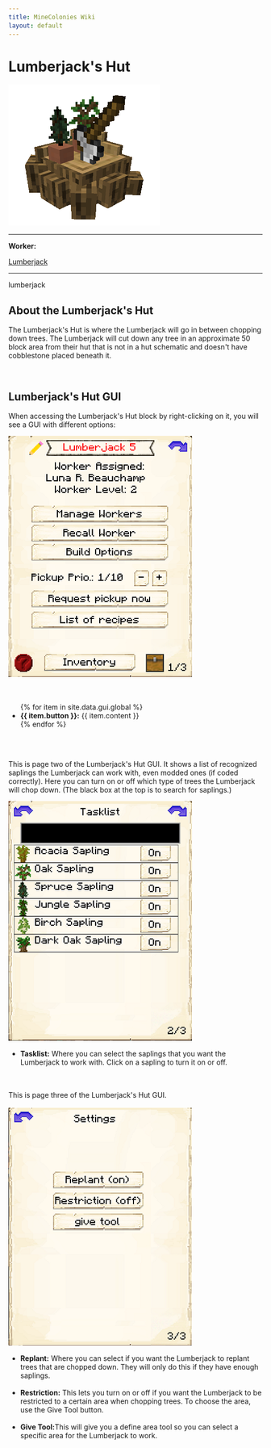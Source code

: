 ```yaml
---
title: MineColonies Wiki
layout: default
---
```

# Lumberjack's Hut

<div class="infobox box text-center">
    <img src="../../assets/images/buildings/lumberjack.png" alt="Lumberjack's Hut" />
    <hr />
    <div class="row section-text text-left">
        <div class="col">
        <p><strong>Worker:</strong></p>
        </div>
        <div class="col">
        <p><a href="../workers/lumberjack">Lumberjack</a></p>
        </div>
    </div>
    <hr />
    <recipe>lumberjack</recipe>
</div>

## About the Lumberjack's Hut

The Lumberjack's Hut is where the Lumberjack will go in between chopping down trees. The Lumberjack will cut down any tree in an approximate 50 block area from their hut that is not in a hut schematic and doesn't have cobblestone placed beneath it.

<br>

## Lumberjack's Hut GUI

When accessing the Lumberjack's Hut block by right-clicking on it, you will see a GUI with different options:

<div class="row">
  <div class="col-sm-12 col-md">
    <img src="../../assets/images/gui/lumberjackgui1.png" class="img-fluid mx-auto" alt="Lumberjack's Hut GUI">
  </div>
  <div class="col-sm-12 col-md"><br>
    <br>
    <ul>
      {% for item in site.data.gui.global %}
        <li><strong>{{ item.button }}:</strong> {{ item.content }}</li>
      {% endfor %}
    </ul>
  </div>
</div>  
<br> <br>

This is page two of the Lumberjack's Hut GUI. It shows a list of recognized saplings the Lumberjack can work with, even modded ones (if coded correctly). Here you can turn on or off which type of trees the Lumberjack will chop down. (The black box at the top is to search for saplings.)

<div class="row">
  <div class="col-sm-12 col-md">
    <img src="../../assets/images/gui/lumberjackgui2.png" class="img-fluid mx-auto" alt="Lumberjack2 GUI">
  </div>
  <div class="col-sm-12 col-md">
    <ul>
      <li><strong>Tasklist:</strong> Where you can select the saplings that you want the Lumberjack to work with. Click on a sapling to turn it on or off.</li><br>
    </ul>
  </div>
</div>
<br>
This is page three of the Lumberjack's Hut GUI. 
<br><br>
<div class="row">
  <div class="col-sm-12 col-md">
    <img src="../../assets/images/gui/lumberjackgui3.png" class="img-fluid mx-auto" alt="Lumberjack2 GUI">
  </div>
  <div class="col-sm-12 col-md">
    <ul>
      <li><strong>Replant:</strong> Where you can select if you want the Lumberjack to replant trees that are chopped down. They will only do this if they have enough saplings.</li><br>
      <li><strong>Restriction:</strong> This lets you turn on or off if you want the Lumberjack to be restricted to a certain area when chopping trees. To choose the area, use the Give Tool button.</li><br>
      <li><strong>Give Tool:</strong>This will give you a define area tool so you can select a specific area for the Lumberjack to work.</li>
    </ul>
  </div>
</div>
<br>
